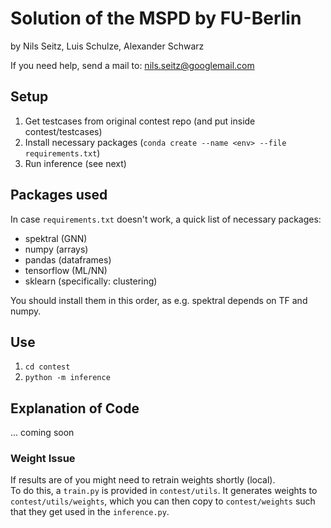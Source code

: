 # Solution of the MSPD by FU-Berlin
by Nils Seitz, Luis Schulze, Alexander Schwarz

If you need help, send a mail to: [nils.seitz@googlemail.com](mailto:nils.seitz@googlemail.com)


## Setup
1. Get testcases from original contest repo (and put inside contest/testcases)
2. Install necessary packages (`conda create --name <env> --file requirements.txt`)
3. Run inference (see next)

## Packages used
In case `requirements.txt` doesn't work, a quick list of necessary packages:
- spektral (GNN)
- numpy (arrays)
- pandas (dataframes)
- tensorflow (ML/NN)
- sklearn (specifically: clustering)

You should install them in this order, as e.g. spektral depends on TF and numpy.

## Use
1. `cd contest`
2. `python -m inference`

## Explanation of Code
... coming soon

### Weight Issue
If results are of you might need to retrain weights shortly (local).  
To do this, a `train.py` is provided in `contest/utils`.
It generates weights to `contest/utils/weights`, which you can then copy to `contest/weights` such that they get used in the `inference.py`.
